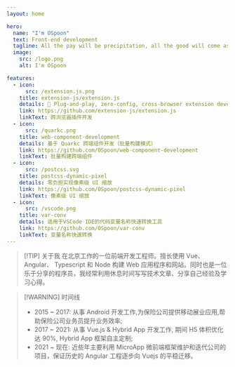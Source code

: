 ```yaml
---
layout: home

hero:
  name: "I'm OSpoon"
  text: Front-end development
  tagline: All the pay will be precipitation, all the good will come as expected
  image:
    src: /logo.png
    alt: I'm OSpoon

features:
  - icon: 
      src: /extension.js.png
    title: extension-js/extension.js
    details: 🧩 Plug-and-play, zero-config, cross-browser extension development tool.
    link: https://github.com/extension-js/extension.js
    linkText: 跨浏览器插件开发
  - icon: 
      src: /quarkc.png
    title: web-component-development
    details: 基于 Quarkc 跨端组件开发（批量构建模式）
    link: https://github.com/OSpoon/web-component-development
    linkText: 批量构建跨端组件
  - icon: 
      src: /postcss.svg
    title: postcss-dynamic-pixel
    details: 零负担实现像素级 UI 缩放
    link: https://github.com/OSpoon/postcss-dynamic-pixel
    linkText: 像素级 UI 缩放
  - icon: 
      src: /vscode.png
    title: var-conv
    details: 适用于VSCode IDE的代码变量名称快速转换工具
    link: https://github.com/OSpoon/var-conv
    linkText: 变量名称快速转换
---
```


> [!TIP] 关于我
在北京工作的一位前端开发工程师。擅长使用 Vue、 Angular、 Typescript 和 Node 构建 Web 应用程序和网站。同时也是一位乐于分享的程序员，我经常利用休息时间写写技术文章、分享自己经验及学习心得。

> [!WARNING] 时间线
> * 2015 ~ 2017: 从事 Android 开发工作,为保险公司提供移动展业应用,帮助保险公司业务员提升业务效率;
> * 2017 ~ 2021: 从事 Vue.js & Hybrid App 开发工作, 期间 H5 体积优化达 90%, Hybrid App 框架自主定制;
> * 2021 ~ 现在: 近些年主要利用 MicroApp 微前端框架维护和迭代公司的项目，保证历史的 Angular 工程逐步向 Vuejs 的平稳迁移。